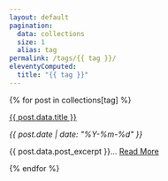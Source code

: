 ```yaml
---
layout: default
pagination:
  data: collections
  size: 1
  alias: tag
permalink: /tags/{{ tag }}/
eleventyComputed:
  title: "{{ tag }}"
---
```


{% for post in collections[tag] %}

<div class="py-5">
  <p>
    <span class="text-xl font-bold hover:underline"><a class="urls" href="{{ post.url }}">{{ post.data.title }}</a></span>
  </p>
  <em class="text-gray">{{ post.date | date: "%Y-%m-%d" }}</em>
  <p class="mt-4 text-gray">{{ post.data.post_excerpt }}... 
    <span class="hover:underline text-indigo-500"><a class="urls" href="{{ post.url }}">Read More</a></span>
  </p>
</div>
{% endfor %}
